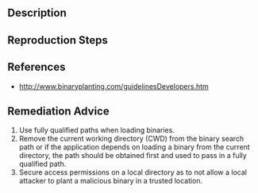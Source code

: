 ## Description


## Reproduction Steps


## References

- http://www.binaryplanting.com/guidelinesDevelopers.htm


## Remediation Advice

1. Use fully qualified paths when loading binaries.
2. Remove the current working directory (CWD) from the binary search path or if the application depends on loading a binary from the current directory, the path should be obtained first and used to pass in a fully qualified path.
3. Secure access permissions on a local directory as to not allow a local attacker to plant a malicious binary in a trusted location.

